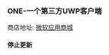 
### ONE-一个第三方UWP客户端

商店地址: [微软应用商城](https://www.microsoft.com/zh-cn/store/p/two-%E4%B8%A4%E4%B8%AA-pro/9nblggh4p3bt)

#### 停止更新
